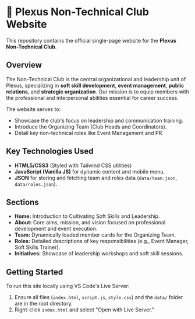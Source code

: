 # 👥 Plexus Non-Technical Club Website

This repository contains the official single-page website for the **Plexus Non-Technical Club**.

## Overview

The Non-Technical Club is the central organizational and leadership unit of Plexus, specializing in **soft skill development**, **event management**, **public relations**, and **strategic organization**. Our mission is to equip members with the professional and interpersonal abilities essential for career success.

The website serves to:
* Showcase the club's focus on leadership and communication training.
* Introduce the Organizing Team (Club Heads and Coordinators).
* Detail key non-technical roles like Event Management and PR.

## Key Technologies Used

* **HTML5/CSS3** (Styled with Tailwind CSS utilities)
* **JavaScript (Vanilla JS)** for dynamic content and mobile menu.
* **JSON** for storing and fetching team and roles data (`data/team.json`, `data/roles.json`).

## Sections

* **Home:** Introduction to Cultivating Soft Skills and Leadership.
* **About:** Core aims, mission, and vision focused on professional development and event execution.
* **Team:** Dynamically loaded member cards for the Organizing Team.
* **Roles:** Detailed descriptions of key responsibilities (e.g., Event Manager, Soft Skills Trainer).
* **Initiatives:** Showcase of leadership workshops and soft skill sessions.

## Getting Started

To run this site locally using VS Code's Live Server:
1.  Ensure all files (`index.html`, `script.js`, `style.css`) and the `data/` folder are in the root directory.
2.  Right-click `index.html` and select "Open with Live Server."
